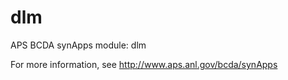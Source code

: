 # dlm
APS BCDA synApps module: dlm

For more information, see
   http://www.aps.anl.gov/bcda/synApps
